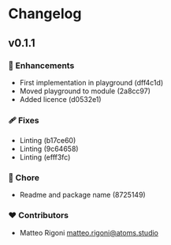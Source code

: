 # Changelog


## v0.1.1


### 🚀 Enhancements

- First implementation in playground (dff4c1d)
- Moved playground to module (2a8cc97)
- Added licence (d0532e1)

### 🩹 Fixes

- Linting (b17ce60)
- Linting (9c64658)
- Linting (efff3fc)

### 🏡 Chore

- Readme and package name (8725149)

### ❤️ Contributors

- Matteo Rigoni <matteo.rigoni@atoms.studio>


